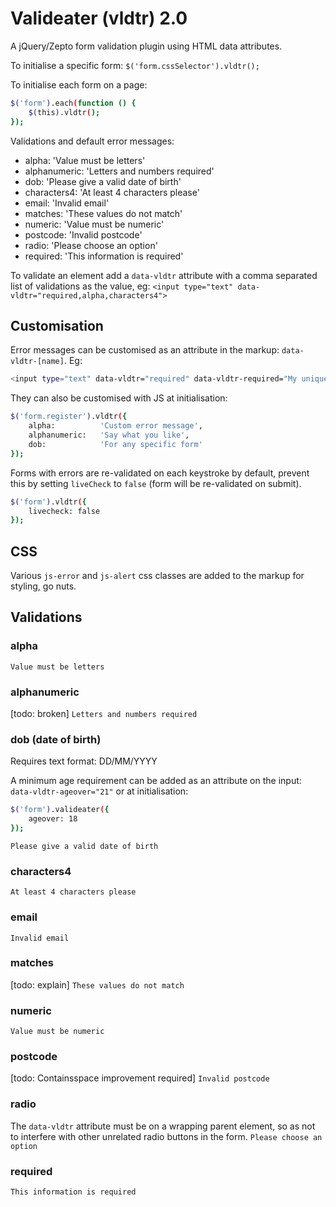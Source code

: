 # Valideater (vldtr) 2.0

A jQuery/Zepto form validation plugin using HTML data attributes.


To initialise a specific form: `$('form.cssSelector').vldtr();`

To initialise each form on a page:
```sh
$('form').each(function () {
	$(this).vldtr();
});
```

Validations and default error messages:

* alpha:		'Value must be letters'
* alphanumeric:	'Letters and numbers required'
* dob:			'Please give a valid date of birth'
* characters4:	'At least 4 characters please'
* email:		'Invalid email'
* matches:		'These values do not match'
* numeric:		'Value must be numeric'
* postcode:		'Invalid postcode'
* radio:		'Please choose an option'
* required:		'This information is required'


To validate an element add a `data-vldtr` attribute with a comma separated list of validations as the value, eg: `<input type="text" data-vldtr="required,alpha,characters4">`

Customisation
-------------

Error messages can be customised as an attribute in the markup: `data-vldtr-[name]`. Eg:
```sh
<input type="text" data-vldtr="required" data-vldtr-required="My unique error msg">
```

They can also be customised with JS at initialisation:

```sh
$('form.register').vldtr({
	alpha:			'Custom error message',
	alphanumeric:	'Say what you like',
	dob:			'For any specific form'
});
```

Forms with errors are re-validated on each keystroke by default, prevent this by setting `liveCheck` to `false` (form will be re-validated on submit).

```sh
$('form').vldtr({
	livecheck: false
});
```


CSS
---

Various `js-error` and `js-alert` css classes are added to the markup for styling, go nuts.


Validations
-----------

### alpha

`Value must be letters`


### alphanumeric
[todo: broken]
`Letters and numbers required`


### dob (date of birth)
Requires text format: DD/MM/YYYY

A minimum age requirement can be added as an attribute on the input: `data-vldtr-ageover="21"` or at initialisation:
```sh
$('form').valideater({
	ageover: 18
});
```
`Please give a valid date of birth`
		

### characters4
`At least 4 characters please`


### email
`Invalid email`


### matches
[todo: explain]
`These values do not match`


### numeric
`Value must be numeric`


### postcode
[todo: Containsspace improvement required]
`Invalid postcode`


### radio
The `data-vldtr` attribute must be on a wrapping parent element, so as not to interfere with other unrelated radio buttons in the form.
`Please choose an option`


### required
`This information is required`





